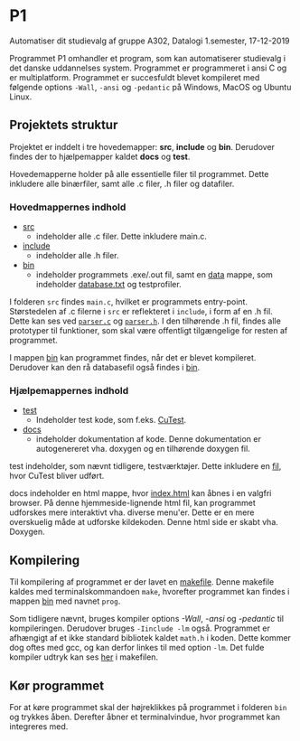 # P1

Automatiser dit studievalg af gruppe A302, Datalogi 1.semester,  17-12-2019

Programmet P1 omhandler et program, som kan automatiserer studievalg i det danske uddannelses system. Programmet er programmeret i ansi C og er multiplatform. Programmet er succesfuldt blevet kompileret med følgende options `-Wall`, `-ansi` og `-pedantic` på Windows, MacOS og Ubuntu Linux.  

## Projektets struktur  

Projektet er inddelt i tre hovedemapper: **src**, **include** og **bin**. Derudover findes der to hjælpemapper kaldet **docs** og **test**. 

Hovedemapperne holder på alle essentielle filer til programmet. Dette inkludere alle binærfiler, samt alle .c filer, .h filer og datafiler.  

### Hovedmappernes indhold

* [src](./src/)
  * indeholder alle .c filer. Dette inkludere main.c.
* [include](./include/)
  * indeholder alle .h filer.
* [bin](./bin/)
  * indeholder programmets .exe/.out fil, samt en [data](./bin/data/) mappe, som indeholder [database.txt](./bin/data/database.txt) og testprofiler.  

I folderen `src` findes `main.c`, hvilket er programmets entry-point. Størstedelen af .c filerne i `src` er reflekteret i `include`, i form af en .h fil. Dette kan ses ved [`parser.c`](src/parser.c) og [`parser.h`](include/parser.h). I den tilhørende .h fil, findes alle prototyper til funktioner, som skal være offentligt tilgængelige for resten af programmet.

I mappen [bin](./bin/) kan programmet findes, når det er blevet kompileret. Derudover kan den rå databasefil også findes i [bin](./bin/).

### Hjælpemappernes indhold

* [test](./test/)
  * Indeholder test kode, som f.eks. [CuTest](test/AllTest.c).
* [docs](./docs/)
  * indeholder dokumentation af kode. Denne dokumentation er autogenereret vha. doxygen og en tilhørende doxygen fil.

test indeholder, som nævnt tidligere, testværktøjer. Dette inkludere en [fil](./test/AllTest.c), hvor CuTest bliver udført. 

docs indeholder en html mappe, hvor [index.html](./docs/html/index.html) kan åbnes i en valgfri browser. På denne hjemmeside-lignende html fil, kan programmet udforskes mere interaktivt vha. diverse menu'er. Dette er en mere overskuelig måde at udforske kildekoden. Denne html side er skabt vha. Doxygen. 

## Kompilering  

Til kompilering af programmet er der lavet en [makefile](./makefile). Denne makefile kaldes med terminalskommandoen `make`, hvorefter programmet kan findes i mappen [bin](./bin/) med navnet `prog`.  

Som tidligere nævnt, bruges kompiler options *-Wall*, *-ansi* og *-pedantic* til kompileringen. Derudover bruges `-Iinclude -lm` også. Programmet er afhængigt af et ikke standard bibliotek kaldet `math.h` i koden. Dette kommer dog oftes med gcc, og kan derfor linkes til med option `-lm`.  Det fulde kompiler udtryk kan ses [her](./makefile) i makefilen. 

## Kør programmet
For at køre programmet skal der højreklikkes på programmet i folderen `bin` og trykkes åben. Derefter åbner et terminalvindue, hvor programmet kan integreres med. 
